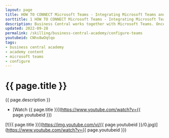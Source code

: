 ```yaml
---
layout: page
title: HOW TO CONNECT Microsoft Teams - Integrating Microsoft Teams and Business Central
sorttitle: 1 HOW TO CONNECT Microsoft Teams - Integrating Microsoft Teams and Business Central
description: Business Central works together with Microsoft Teams. Once the applications are connected, users can take advantage of the streamlined experiences regardless of the app they are using. This video guides pre-sales engineers on how to quickly connect the apps and begin demonstrating to prospects. 
updated: 2022-09-28
permalink: /skilling/business-central-academy/configure-teams
youtubeid: CNhx8wOqtqo
tags: 
- business central academy
- academy content
- microsoft teams
- configure
---
```


# {{ page.title }}

{{ page.description }}

* [Watch {{ page.title }}](https://www.youtube.com/watch?v={{ page.youtubeid }})

[![{{ page.title }}](https://img.youtube.com/vi/{{ page.youtubeid }}/0.jpg)](https://www.youtube.com/watch?v={{ page.youtubeid }})
